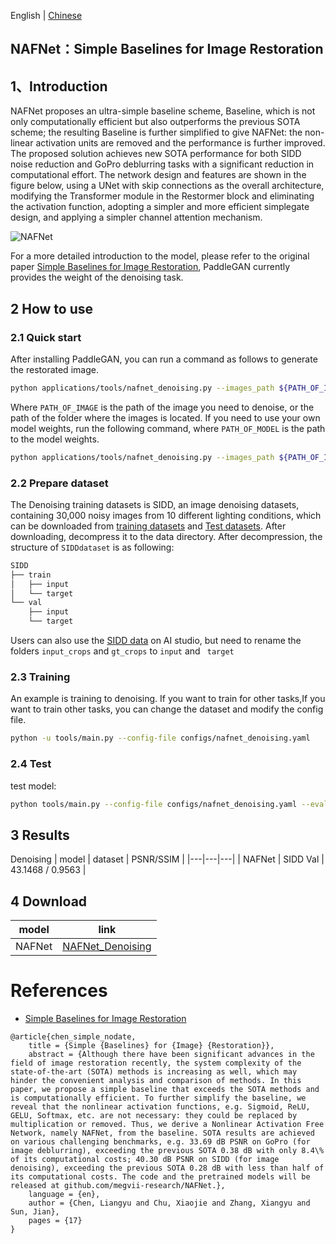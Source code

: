 English | [Chinese](../../zh_CN/tutorials/nafnet.md)

## NAFNet：Simple Baselines for Image Restoration

## 1、Introduction

NAFNet proposes an ultra-simple baseline scheme, Baseline, which is not only computationally efficient but also outperforms the previous SOTA scheme; the resulting Baseline is further simplified to give NAFNet: the non-linear activation units are removed and the performance is further improved. The proposed solution achieves new SOTA performance for both SIDD noise reduction and GoPro deblurring tasks with a significant reduction in computational effort. The network design and features are shown in the figure below, using a UNet with skip connections as the overall architecture, modifying the Transformer module in the Restormer block and eliminating the activation function, adopting a simpler and more efficient simplegate design, and applying a simpler channel attention mechanism.

![NAFNet](https://ai-studio-static-online.cdn.bcebos.com/699b87449c7e495f8655ae5ac8bc0eb77bed4d9cd828451e8939ddbc5732a704)

For a more detailed introduction to the model, please refer to the original paper [Simple Baselines for Image Restoration](https://arxiv.org/pdf/2204.04676), PaddleGAN currently provides the weight of the denoising task.

## 2 How to use

### 2.1 Quick start

After installing PaddleGAN, you can run a command as follows to generate the restorated image.

```sh
python applications/tools/nafnet_denoising.py --images_path ${PATH_OF_IMAGE}
```
Where `PATH_OF_IMAGE` is the path of the image you need to denoise, or the path of the folder where the images is located. If you need to use your own model weights, run the following command, where `PATH_OF_MODEL` is the path to the model weights.

```sh
python applications/tools/nafnet_denoising.py --images_path ${PATH_OF_IMAGE}  --weight_path ${PATH_OF_MODEL}
```

### 2.2 Prepare dataset

The Denoising training datasets is SIDD, an image denoising datasets, containing 30,000 noisy images from 10 different lighting conditions, which can be downloaded from [training datasets](https://www.eecs.yorku.ca/~kamel/sidd/dataset.php) and [Test datasets](https://drive.google.com/drive/folders/1S44fHXaVxAYW3KLNxK41NYCnyX9S79su).
After downloading, decompress it to the data directory. After decompression, the structure of `SIDDdataset` is as following:

```sh
SIDD
├── train
│   ├── input
│   └── target
└── val
    ├── input
    └── target

```
Users can also use the [SIDD data](https://aistudio.baidu.com/aistudio/datasetdetail/149460) on AI studio, but need to rename the folders `input_crops` and `gt_crops` to `input` and ` target`

### 2.3 Training
An example is training to denoising. If you want to train for other tasks,If you want to train other tasks, you can change the dataset and modify the config file.

```sh
python -u tools/main.py --config-file configs/nafnet_denoising.yaml
```

### 2.4 Test

test model:
```sh
python tools/main.py --config-file configs/nafnet_denoising.yaml --evaluate-only --load ${PATH_OF_WEIGHT}
```

## 3 Results
Denoising
| model | dataset | PSNR/SSIM |
|---|---|---|
| NAFNet | SIDD Val |  43.1468 / 0.9563 |

## 4 Download

| model | link |
|---|---|
| NAFNet| [NAFNet_Denoising](https://paddlegan.bj.bcebos.com/models/NAFNet_Denoising.pdparams) |

# References

- [Simple Baselines for Image Restoration](https://arxiv.org/pdf/2204.04676)

```
@article{chen_simple_nodate,
	title = {Simple {Baselines} for {Image} {Restoration}},
	abstract = {Although there have been significant advances in the field of image restoration recently, the system complexity of the state-of-the-art (SOTA) methods is increasing as well, which may hinder the convenient analysis and comparison of methods. In this paper, we propose a simple baseline that exceeds the SOTA methods and is computationally efficient. To further simplify the baseline, we reveal that the nonlinear activation functions, e.g. Sigmoid, ReLU, GELU, Softmax, etc. are not necessary: they could be replaced by multiplication or removed. Thus, we derive a Nonlinear Activation Free Network, namely NAFNet, from the baseline. SOTA results are achieved on various challenging benchmarks, e.g. 33.69 dB PSNR on GoPro (for image deblurring), exceeding the previous SOTA 0.38 dB with only 8.4\% of its computational costs; 40.30 dB PSNR on SIDD (for image denoising), exceeding the previous SOTA 0.28 dB with less than half of its computational costs. The code and the pretrained models will be released at github.com/megvii-research/NAFNet.},
	language = {en},
	author = {Chen, Liangyu and Chu, Xiaojie and Zhang, Xiangyu and Sun, Jian},
	pages = {17}
}
```




